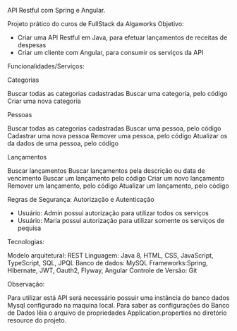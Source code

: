 API Restful com Spring e Angular.

Projeto prático do curos de FullStack da Algaworks
Objetivo:
+ Criar uma API Restful em Java, para efetuar lançamentos de receitas de despesas
+ Criar um cliente com Angular, para consumir os serviços da API

Funcionalidades/Serviços:


Categorias

Buscar todas as categorias cadastradas
Buscar uma categoria, pelo código
Criar uma nova categoria



Pessoas

Buscar todas as categorias cadastradas
Buscar uma pessoa, pelo código
Cadastrar uma nova pessoa
Remover uma pessoa, pelo código
Atualizar os da dados de uma pessoa, pelo código



Lançamentos

Buscar lançamentos
Buscar lançamentos pela descrição ou data de vencimento
Buscar um lançamento pelo código
Criar um novo lançamento
Remover um lançamento, pelo código
Atualizar um lançamento, pelo código



Regras de Segurança: Autorização e Autenticação
+ Usuário: Admin possui autorização para utilizar todos os serviços
+ Usuário: Maria possui autorização para utilizar somente os serviços de pequisa

Tecnologias:

Modelo arquitetural: REST
Linguagem: Java 8, HTML, CSS, JavaScript, TypeScript, SQL, JPQL
Banco de dados: MySQL
Frameworks:Spring, Hibernate, JWT, Oauth2, Flyway, Angular
Controle de Versão: Git

Observação:

Para utilizar está API será necessário possuir uma instância do banco dados Mysql configurado
na maquina local. Para saber as configurações do Banco de Dados
lêia o arquivo de propriedades Application.properties no diretório resource do projeto.
